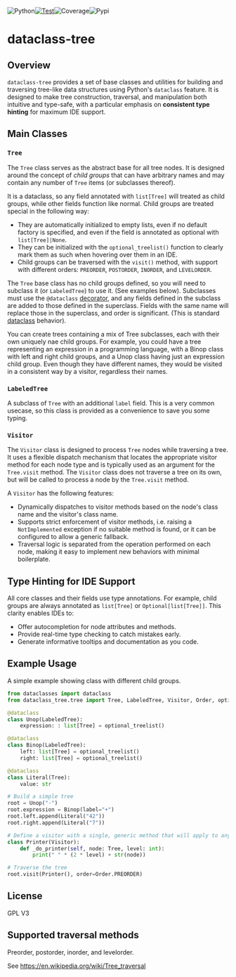 ![Python](/python.svg)[![Test](https://github.com/varkenvarken/dataclass-tree/actions/workflows/test_all.yml/badge.svg)](https://github.com/varkenvarken/dataclass-tree/actions/workflows/test_all.yml)![Coverage](/coverage.svg)![Pypi](/pypi.svg)
# dataclass-tree

## Overview

`dataclass-tree` provides a set of base classes and utilities for building and traversing tree-like data structures using Python's `dataclass` feature. It is designed to make tree construction, traversal, and manipulation both intuitive and type-safe, with a particular emphasis on **consistent type hinting** for maximum IDE support.

## Main Classes

### `Tree`

The `Tree` class serves as the abstract base for all tree nodes. It is designed around the concept of *child groups* that can have arbitrary names and may contain any number of `Tree` items (or subclasses thereof).

It is a dataclass, so any field annotated with `list[Tree]` will treated as child groups, while other fields function like normal. Child groups are treated special in the following way:

- They are automatically initialized to empty lists, even if no default factory is specified, and even if the field is annotated as optional with `list[Tree]|None`.
- They can be initialized with the `optional_treelist()` function to clearly mark them as such when hovering over them in an IDE.
- Child groups can be traversed with the `visit()` method, with support with different orders: `PREORDER`, `POSTORDER`, `INORDER`, and `LEVELORDER`.

The `Tree` base class has no child groups defined, so you will need to subclass it (or `LabeledTree`) to use it. (See examples below). Subclasses must use the `@dataclass` [decorator](https://docs.python.org/3/library/dataclasses.html#dataclasses.dataclass),
and any fields defined in the subclass are added to those defined in the superclass. Fields with the same name will replace those in the superclass, and order is significant. (This is standard [dataclass](https://docs.python.org/3/library/dataclasses.html#) behavior).

You can create trees containing a mix of Tree subclasses, each with their own uniquely nae child groups. For example, you could have a tree representing an expression in a programming language, with a Binop class with left and right child groups, and a Unop class having just an expression child group. Even though they have different names, they would be visited in a consistent way by a visitor, regardless their names.

### `LabeledTree`

A subclass of `Tree` with an additional `label` field. This is a very common usecase, so this class is provided as a convenience to save you some typing.

### `Visitor`

The `Visitor` class is designed to process `Tree` nodes while traversing a tree. It uses a flexible dispatch mechanism that locates the appropriate visitor method for each node type and is typically used as an argument for the `Tree.visit` method. The `Visitor` class does not traverse a tree on its own, but will be called to process a node by the `Tree.visit` method.

A `Visitor` has the following features:

- Dynamically dispatches to visitor methods based on the node's class name and the visitor's class name.
- Supports strict enforcement of visitor methods, i.e. raising a `NotImplemented` exception if no suitable method is found, or it can be configured to allow a generic fallback.
- Traversal logic is separated from the operation performed on each node, making it easy to implement new behaviors with minimal boilerplate. 

## Type Hinting for IDE Support

All core classes and their fields use type annotations. For example, child groups are always annotated as `list[Tree]` or `Optional[list[Tree]]`. This clarity enables IDEs to:
- Offer autocompletion for node attributes and methods.
- Provide real-time type checking to catch mistakes early.
- Generate informative tooltips and documentation as you code.

## Example Usage

A simple example showing class with different child groups.

```python
from dataclasses import dataclass
from dataclass_tree.tree import Tree, LabeledTree, Visitor, Order, optional_treelist

@dataclass
class Unop(LabeledTree):
    expression: : list[Tree] = optional_treelist()

@dataclass
class Binop(LabeledTree):
    left: list[Tree] = optional_treelist()
    right: list[Tree] = optional_treelist()

@dataclass
class Literal(Tree):
    value: str

# Build a simple tree
root = Unop("-")
root.expression = Binop(label="+")
root.left.append(Literal("42"))
root.right.append(Literal("7"))

# Define a visitor with a single, generic method that will apply to any node
class Printer(Visitor):
    def _do_printer(self, node: Tree, level: int):
        print(" " * (2 * level) + str(node))

# Traverse the tree
root.visit(Printer(), order=Order.PREORDER)
```

## License

GPL V3

## Supported traversal methods

Preorder, postorder, inorder, and levelorder.

See https://en.wikipedia.org/wiki/Tree_traversal

